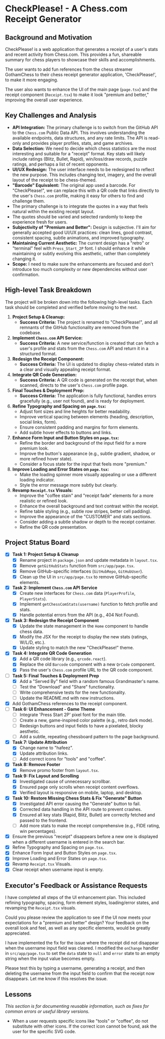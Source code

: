# CheckPlease! - A Chess.com Receipt Generator

## Background and Motivation

CheckPlease! is a web application that generates a receipt of a user's stats and recent activity from Chess.com. This provides a fun, shareable summary for chess players to showcase their skills and accomplishments.

The user wants to add fun references from the chess streamer GothamChess to their chess receipt generator application, 'CheckPlease!', to make it more engaging.

The user also wants to enhance the UI of the main page (`page.tsx`) and the receipt component (`Receipt.tsx`) to make it look "premium and better," improving the overall user experience.

## Key Challenges and Analysis

- **API Integration:** The primary challenge is to switch from the GitHub API to the `Chess.com` Public Data API. This involves understanding the available endpoints, data structures, and any rate limits. The API is read-only and provides player profiles, stats, and game archives.
- **Data Selection:** We need to decide which chess statistics are the most interesting and suitable for a "receipt" format. Key stats will likely include ratings (Blitz, Bullet, Rapid), win/loss/draw records, puzzle ratings, and perhaps a list of recent opponents.
- **UI/UX Redesign:** The user interface needs to be redesigned to reflect the new purpose. This includes changing text, imagery, and the overall layout of the receipt to be chess-themed.
- **"Barcode" Equivalent:** The original app used a barcode. For "CheckPlease!", we can replace this with a QR code that links directly to the user's `Chess.com` profile, making it easy for others to find and challenge them.
- The primary challenge is to integrate the quotes in a way that feels natural within the existing receipt layout.
- The quotes should be varied and selected randomly to keep the experience fresh for users.
- **Subjectivity of "Premium and Better":** Design is subjective. I'll aim for generally accepted good UI/UX practices: clean lines, good contrast, consistent spacing, subtle animations, and improved typography.
- **Maintaining Current Aesthetic:** The current design has a "retro" or "terminal" feel with `Press_Start_2P` font. I should enhance it while maintaining or subtly evolving this aesthetic, rather than completely changing it.
- **Scope:** I need to make sure the enhancements are focused and don't introduce too much complexity or new dependencies without user confirmation.

## High-level Task Breakdown

The project will be broken down into the following high-level tasks. Each task should be completed and verified before moving to the next.

1.  **Project Setup & Cleanup:**
    -   **Success Criteria:** The project is renamed to "CheckPlease!", and all remnants of the GitHub functionality are removed from the codebase.
2.  **Implement `Chess.com` API Service:**
    -   **Success Criteria:** A new service/function is created that can fetch a user's profile and stats from the `Chess.com` API and return it in a structured format.
3.  **Redesign the Receipt Component:**
    -   **Success Criteria:** The UI is updated to display chess-related stats in a clear and visually appealing receipt format.
4.  **Integrate QR Code Generation:**
    -   **Success Criteria:** A QR code is generated on the receipt that, when scanned, directs to the user's `Chess.com` profile page.
5.  **Final Touches & Deployment Prep:**
    -   **Success Criteria:** The application is fully functional, handles errors gracefully (e.g., user not found), and is ready for deployment.
6.  **Refine Typography and Spacing on `page.tsx`:**
    *   Adjust font sizes and line heights for better readability.
    *   Improve vertical spacing between elements (heading, description, social links, form).
    *   Ensure consistent padding and margins for form elements.
    *   Add subtle hover effects to buttons and links.
7.  **Enhance Form Input and Button Styles on `page.tsx`:**
    *   Refine the border and background of the input field for a more premium look.
    *   Improve the button's appearance (e.g., subtle gradient, shadow, or more refined hover state).
    *   Consider a focus state for the input that feels more "premium."
8.  **Improve Loading and Error States on `page.tsx`:**
    *   Make the loading spinner more visually appealing or use a different loading indicator.
    *   Style the error message more subtly but clearly.
9.  **Revamp `Receipt.tsx` Visuals:**
    *   Improve the "coffee stain" and "receipt fade" elements for a more realistic or refined look.
    *   Enhance the overall background and text contrast within the receipt.
    *   Refine table styling (e.g., subtle row stripes, better cell padding).
    *   Improve the appearance of the "CUSTOMER" and stats sections.
    *   Consider adding a subtle shadow or depth to the receipt container.
    *   Refine the QR code presentation.

## Project Status Board

- [x] **Task 1: Project Setup & Cleanup**
  - [x] Rename project in `package.json` and update metadata in `layout.tsx`.
  - [x] Remove `getGitHubStats` function from `src/app/page.tsx`.
  - [x] Remove GitHub-specific interfaces (`GitHubRepo`, `GitHubUser`).
  - [x] Clean up the UI in `src/app/page.tsx` to remove GitHub-specific elements.
- [x] **Task 2: Implement `Chess.com` API Service**
  - [x] Create new interfaces for `Chess.com` data (`PlayerProfile`, `PlayerStats`).
  - [x] Implement `getChessComStats(username)` function to fetch profile and stats.
  - [x] Handle potential errors from the API (e.g., 404 Not Found).
- [x] **Task 3: Redesign the Receipt Component**
  - [x] Update the state management in the `Home` component to handle chess data.
  - [x] Modify the JSX for the receipt to display the new stats (ratings, W/L/D, etc.).
  - [x] Update styling to match the new "CheckPlease!" theme.
- [x] **Task 4: Integrate QR Code Generation**
  - [x] Add a QR code library (e.g., `qrcode.react`).
  - [x] Replace the old `Barcode` component with a new `QrCode` component.
  - [x] Pass the user's `Chess.com` profile URL to the QR code component.
- [ ] **Task 5: Final Touches & Deployment Prep**
  - [x] Add a "Served By" field with a random famous Grandmaster's name.
  - [ ] Test the "Download" and "Share" functionality.
  - [ ] Write comprehensive tests for the new functionality.
  - [ ] Update the README.md with new instructions.
- [x] Add GothamChess references to the receipt component.
- [ ] **Task 6: UI Enhancement - Game Theme**
  - [ ] Integrate 'Press Start 2P' pixel font for the main title.
  - [ ] Create a new, game-inspired color palette (e.g., retro dark mode).
  - [ ] Redesign buttons and input fields to have a pixelated, blocky aesthetic.
  - [ ] Add a subtle, repeating chessboard pattern to the page background.
- [x] **Task 7: Update Attribution**
  - [x] Change name to "hafeez".
  - [x] Update attribution links.
  - [ ] Add correct icons for "tools" and "coffee".
- [x] **Task 8: Remove Footer**
    - [x] Remove promo footer from `layout.tsx`.
- [x] **Task 9: Fix Layout and Scrolling**
    - [x] Investigated cause of unnecessary scrollbar.
    - [x] Ensured page only scrolls when receipt content overflows.
    - [x] Verified layout is responsive on mobile, laptop, and desktop.
- [x] **Task 10: Restore Missing Chess Stats & Fix "Generate" Button**
    - [x] Investigated API error causing the "Generate" button to fail.
    - [x] Corrected data handling in the API route to prevent crashes.
    - [x] Ensured all key stats (Rapid, Blitz, Bullet) are correctly fetched and passed to the frontend.
    - [ ] Add more stats to make the receipt comprehensive (e.g., FIDE rating, win percentages).
- [x] Ensure the previous "receipt" disappears before a new one is displayed when a different username is entered in the search bar.
- [x] Refine Typography and Spacing on `page.tsx`.
- [x] Enhance Form Input and Button Styles on `page.tsx`.
- [x] Improve Loading and Error States on `page.tsx`.
- [x] Revamp `Receipt.tsx` Visuals.
- [x] Clear receipt when username input is empty.

## Executor's Feedback or Assistance Requests

I have completed all steps of the UI enhancement plan. This included refining typography, spacing, form element styles, loading/error states, and revamping the `Receipt.tsx` visuals.

Could you please review the application to see if the UI now meets your expectations for a "premium and better" design? Your feedback on the overall look and feel, as well as any specific elements, would be greatly appreciated.

I have implemented the fix for the issue where the receipt did not disappear when the username input field was cleared. I modified the `onChange` handler in `src/app/page.tsx` to set the `data` state to `null` and `error` state to an empty string when the input value becomes empty.

Please test this by typing a username, generating a receipt, and then deleting the username from the input field to confirm that the receipt now disappears. Let me know if this resolves the issue.

## Lessons

*This section is for documenting reusable information, such as fixes for common errors or useful library versions.* 
- When a user requests specific icons like "tools" or "coffee", do not substitute with other icons. If the correct icon cannot be found, ask the user for the specific SVG code. 